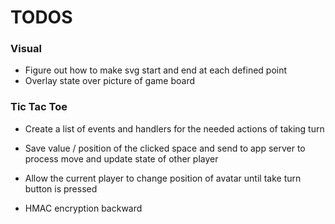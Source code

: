 # TODOS

### Visual

- Figure out how to make svg start and end at each defined point
- Overlay state over picture of game board

### Tic Tac Toe

- Create a list of events and handlers for the needed actions of taking turn
- Save value / position of the clicked space and send to app server to process move and update state of other player
- Allow the current player to change position of avatar until take turn button is pressed

- HMAC encryption backward
